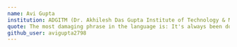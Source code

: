```yaml
---
name: Avi Gupta
institution: ADGITM (Dr. Akhilesh Das Gupta Institute of Technology & Management)
quote: The most damaging phrase in the language is: It's always been done this way ~Grace Hopper
github_user: avigupta2798
---
```

